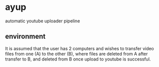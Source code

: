 # ayup
 automatic youtube uploader pipeline

## environment
It is assumed that the user has 2 computers and wishes to transfer video files from one (A) to the other (B), where files are deleted from A after transfer to B, and deleted from B once upload to youtube is successful. 